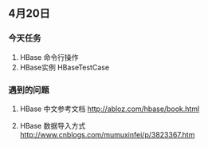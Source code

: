 ## 4月20日

### 今天任务
1. HBase 命令行操作
2. HBase实例 HBaseTestCase

### 遇到的问题
1.  HBase 中文参考文档 http://abloz.com/hbase/book.html

2.  HBase 数据导入方式 http://www.cnblogs.com/mumuxinfei/p/3823367.htm
